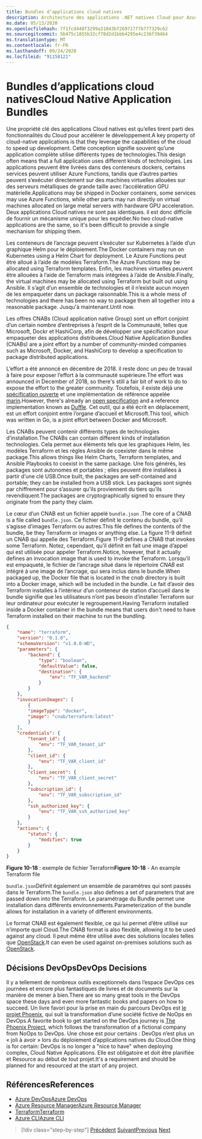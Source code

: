 ```yaml
---
title: Bundles d’applications cloud natives
description: Architecture des applications .NET natives Cloud pour Azure | Lots d’applications Cloud natives
ms.date: 05/13/2020
ms.openlocfilehash: 7f1fcd448f3299a31043bf269717f7b777329c62
ms.sourcegitcommit: 5b475c1855b32cf78d2d1bbb4295e4c236f39464
ms.translationtype: MT
ms.contentlocale: fr-FR
ms.lasthandoff: 09/24/2020
ms.locfileid: "91158121"
---
```

# <a name="cloud-native-application-bundles"></a><span data-ttu-id="91cac-103">Bundles d’applications cloud natives</span><span class="sxs-lookup"><span data-stu-id="91cac-103">Cloud Native Application Bundles</span></span>

<span data-ttu-id="91cac-104">Une propriété clé des applications Cloud natives est qu’elles tirent parti des fonctionnalités du Cloud pour accélérer le développement.</span><span class="sxs-lookup"><span data-stu-id="91cac-104">A key property of cloud-native applications is that they leverage the capabilities of the cloud to speed up development.</span></span> <span data-ttu-id="91cac-105">Cette conception signifie souvent qu’une application complète utilise différents types de technologies.</span><span class="sxs-lookup"><span data-stu-id="91cac-105">This design often means that a full application uses different kinds of technologies.</span></span> <span data-ttu-id="91cac-106">Les applications peuvent être livrées dans des conteneurs dockers, certains services peuvent utiliser Azure Functions, tandis que d’autres parties peuvent s’exécuter directement sur des machines virtuelles allouées sur des serveurs métalliques de grande taille avec l’accélération GPU matérielle.</span><span class="sxs-lookup"><span data-stu-id="91cac-106">Applications may be shipped in Docker containers, some services may use Azure Functions, while other parts may run directly on virtual machines allocated on large metal servers with hardware GPU acceleration.</span></span> <span data-ttu-id="91cac-107">Deux applications Cloud natives ne sont pas identiques. il est donc difficile de fournir un mécanisme unique pour les expédier.</span><span class="sxs-lookup"><span data-stu-id="91cac-107">No two cloud-native applications are the same, so it's been difficult to provide a single mechanism for shipping them.</span></span>

<span data-ttu-id="91cac-108">Les conteneurs de l’ancrage peuvent s’exécuter sur Kubernetes à l’aide d’un graphique Helm pour le déploiement.</span><span class="sxs-lookup"><span data-stu-id="91cac-108">The Docker containers may run on Kubernetes using a Helm Chart for deployment.</span></span> <span data-ttu-id="91cac-109">Le Azure Functions peut être alloué à l’aide de modèles Terraform.</span><span class="sxs-lookup"><span data-stu-id="91cac-109">The Azure Functions may be allocated using Terraform templates.</span></span> <span data-ttu-id="91cac-110">Enfin, les machines virtuelles peuvent être allouées à l’aide de Terraform mais intégrées à l’aide de Ansible.</span><span class="sxs-lookup"><span data-stu-id="91cac-110">Finally, the virtual machines may be allocated using Terraform but built out using Ansible.</span></span> <span data-ttu-id="91cac-111">Il s’agit d’un ensemble de technologies et il n’existe aucun moyen de les empaqueter dans un package raisonnable.</span><span class="sxs-lookup"><span data-stu-id="91cac-111">This is a whole mess of technologies and there has been no way to package them all together into a reasonable package.</span></span> <span data-ttu-id="91cac-112">Jusqu'à maintenant.</span><span class="sxs-lookup"><span data-stu-id="91cac-112">Until now.</span></span>

<span data-ttu-id="91cac-113">Les offres CNABs (Cloud application native Group) sont un effort conjoint d’un certain nombre d’entreprises à l’esprit de la Communauté, telles que Microsoft, Dockr et HashiCorp, afin de développer une spécification pour empaqueter des applications distribuées.</span><span class="sxs-lookup"><span data-stu-id="91cac-113">Cloud Native Application Bundles (CNABs) are a joint effort by a number of community-minded companies such as Microsoft, Docker, and HashiCorp to develop a specification to package distributed applications.</span></span>

<span data-ttu-id="91cac-114">L’effort a été annoncé en décembre de 2018. il reste donc un peu de travail à faire pour exposer l’effort à la communauté supérieure.</span><span class="sxs-lookup"><span data-stu-id="91cac-114">The effort was announced in December of 2018, so there's still a fair bit of work to do to expose the effort to the greater community.</span></span> <span data-ttu-id="91cac-115">Toutefois, il existe déjà une [spécification ouverte](https://github.com/deislabs/cnab-spec) et une implémentation de référence appelée [marin](https://duffle.sh/).</span><span class="sxs-lookup"><span data-stu-id="91cac-115">However, there's already an [open specification](https://github.com/deislabs/cnab-spec) and a reference implementation known as [Duffle](https://duffle.sh/).</span></span> <span data-ttu-id="91cac-116">Cet outil, qui a été écrit en déplacement, est un effort conjoint entre l’organe d’accueil et Microsoft.</span><span class="sxs-lookup"><span data-stu-id="91cac-116">This tool, which was written in Go, is a joint effort between Docker and Microsoft.</span></span>

<span data-ttu-id="91cac-117">Les CNABs peuvent contenir différents types de technologies d’installation.</span><span class="sxs-lookup"><span data-stu-id="91cac-117">The CNABs can contain different kinds of installation technologies.</span></span> <span data-ttu-id="91cac-118">Cela permet aux éléments tels que les graphiques Helm, les modèles Terraform et les règles Ansible de coexister dans le même package.</span><span class="sxs-lookup"><span data-stu-id="91cac-118">This allows things like Helm Charts, Terraform templates, and Ansible Playbooks to coexist in the same package.</span></span> <span data-ttu-id="91cac-119">Une fois générés, les packages sont autonomes et portables ; elles peuvent être installées à partir d’une clé USB.</span><span class="sxs-lookup"><span data-stu-id="91cac-119">Once built, the packages are self-contained and portable; they can be installed from a USB stick.</span></span>  <span data-ttu-id="91cac-120">Les packages sont signés par chiffrement pour s’assurer qu’ils proviennent du tiers qu’ils revendiquent.</span><span class="sxs-lookup"><span data-stu-id="91cac-120">The packages are cryptographically signed to ensure they originate from the party they claim.</span></span>

<span data-ttu-id="91cac-121">Le cœur d’un CNAB est un fichier appelé `bundle.json` .</span><span class="sxs-lookup"><span data-stu-id="91cac-121">The core of a CNAB is a file called `bundle.json`.</span></span> <span data-ttu-id="91cac-122">Ce fichier définit le contenu du bundle, qu’il s’agisse d’images Terraform ou autres.</span><span class="sxs-lookup"><span data-stu-id="91cac-122">This file defines the contents of the bundle, be they Terraform or images or anything else.</span></span> <span data-ttu-id="91cac-123">La figure 11-9 définit un CNAB qui appelle des Terraform.</span><span class="sxs-lookup"><span data-stu-id="91cac-123">Figure 11-9 defines a CNAB that invokes some Terraform.</span></span> <span data-ttu-id="91cac-124">Notez, cependant, qu’il définit en fait une image d’appel qui est utilisée pour appeler Terraform.</span><span class="sxs-lookup"><span data-stu-id="91cac-124">Notice, however, that it actually defines an invocation image that is used to invoke the Terraform.</span></span> <span data-ttu-id="91cac-125">Lorsqu’il est empaqueté, le fichier de l’ancrage situé dans le répertoire *CNAB* est intégré à une image de l’ancrage, qui sera inclus dans le bundle.</span><span class="sxs-lookup"><span data-stu-id="91cac-125">When packaged up, the Docker file that is located in the *cnab* directory is built into a Docker image, which will be included in the bundle.</span></span> <span data-ttu-id="91cac-126">Le fait d’avoir des Terraform installés à l’intérieur d’un conteneur de station d’accueil dans le bundle signifie que les utilisateurs n’ont pas besoin d’installer Terraform sur leur ordinateur pour exécuter le regroupement.</span><span class="sxs-lookup"><span data-stu-id="91cac-126">Having Terraform installed inside a Docker container in the bundle means that users don't need to have Terraform installed on their machine to run the bundling.</span></span>

```json
{
    "name": "terraform",
    "version": "0.1.0",
    "schemaVersion": "v1.0.0-WD",
    "parameters": {
        "backend": {
            "type": "boolean",
            "defaultValue": false,
            "destination": {
                "env": "TF_VAR_backend"
            }
        }
    },
    "invocationImages": [
        {
        "imageType": "docker",
        "image": "cnab/terraform:latest"
        }
    ],
    "credentials": {
        "tenant_id": {
            "env": "TF_VAR_tenant_id"
        },
        "client_id": {
            "env": "TF_VAR_client_id"
        },
        "client_secret": {
            "env": "TF_VAR_client_secret"
        },
        "subscription_id": {
            "env": "TF_VAR_subscription_id"
        },
        "ssh_authorized_key": {
            "env": "TF_VAR_ssh_authorized_key"
        }
    },
    "actions": {
        "status": {
            "modifies": true
        }
    }
}
```

<span data-ttu-id="91cac-127">**Figure 10-18** : exemple de fichier Terraform</span><span class="sxs-lookup"><span data-stu-id="91cac-127">**Figure 10-18** - An example Terraform file</span></span>

<span data-ttu-id="91cac-128">`bundle.json`Définit également un ensemble de paramètres qui sont passés dans le Terraform.</span><span class="sxs-lookup"><span data-stu-id="91cac-128">The `bundle.json` also defines a set of parameters that are passed down into the Terraform.</span></span> <span data-ttu-id="91cac-129">Le paramétrage du Bundle permet une installation dans différents environnements.</span><span class="sxs-lookup"><span data-stu-id="91cac-129">Parameterization of the bundle allows for installation in a variety of different environments.</span></span>

<span data-ttu-id="91cac-130">Le format CNAB est également flexible, ce qui lui permet d’être utilisé sur n’importe quel Cloud.</span><span class="sxs-lookup"><span data-stu-id="91cac-130">The CNAB format is also flexible, allowing it to be used against any cloud.</span></span> <span data-ttu-id="91cac-131">Il peut même être utilisé avec des solutions locales telles que [OpenStack](https://www.openstack.org/).</span><span class="sxs-lookup"><span data-stu-id="91cac-131">It can even be used against on-premises solutions such as [OpenStack](https://www.openstack.org/).</span></span>

## <a name="devops-decisions"></a><span data-ttu-id="91cac-132">Décisions DevOps</span><span class="sxs-lookup"><span data-stu-id="91cac-132">DevOps Decisions</span></span>

<span data-ttu-id="91cac-133">Il y a tellement de nombreux outils exceptionnels dans l’espace DevOps ces journées et encore plus fantastiques de livres et de documents sur la manière de mener à bien.</span><span class="sxs-lookup"><span data-stu-id="91cac-133">There are so many great tools in the DevOps space these days and even more fantastic books and papers on how to succeed.</span></span> <span data-ttu-id="91cac-134">Un livre favori pour la prise en main du parcours DevOps est [le projet Phoenix](https://www.oreilly.com/library/view/the-phoenix-project/9781457191350/), qui suit la transformation d’une société fictive de NoOps en DevOps.</span><span class="sxs-lookup"><span data-stu-id="91cac-134">A favorite book to get started on the DevOps journey is [The Phoenix Project](https://www.oreilly.com/library/view/the-phoenix-project/9781457191350/), which follows the transformation of a fictional company from NoOps to DevOps.</span></span> <span data-ttu-id="91cac-135">Une chose est pour certains : DevOps n’est plus un « joli à avoir » lors du déploiement d’applications natives du Cloud.</span><span class="sxs-lookup"><span data-stu-id="91cac-135">One thing is for certain: DevOps is no longer a "nice to have" when deploying complex, Cloud Native Applications.</span></span> <span data-ttu-id="91cac-136">Elle est obligatoire et doit être planifiée et Resource au début de tout projet.</span><span class="sxs-lookup"><span data-stu-id="91cac-136">It's a requirement and should be planned for and resourced at the start of any project.</span></span>

## <a name="references"></a><span data-ttu-id="91cac-137">Références</span><span class="sxs-lookup"><span data-stu-id="91cac-137">References</span></span>

- [<span data-ttu-id="91cac-138">Azure DevOps</span><span class="sxs-lookup"><span data-stu-id="91cac-138">Azure DevOps</span></span>](https://azure.microsoft.com/services/devops/)
- [<span data-ttu-id="91cac-139">Azure Resource Manager</span><span class="sxs-lookup"><span data-stu-id="91cac-139">Azure Resource Manager</span></span>](/azure/azure-resource-manager/management/overview)
- [<span data-ttu-id="91cac-140">Terraform</span><span class="sxs-lookup"><span data-stu-id="91cac-140">Terraform</span></span>](https://www.terraform.io/)
- [<span data-ttu-id="91cac-141">Azure CLI</span><span class="sxs-lookup"><span data-stu-id="91cac-141">Azure CLI</span></span>](/cli/azure/)

>[!div class="step-by-step"]
><span data-ttu-id="91cac-142">[Précédent](infrastructure-as-code.md) 
> [Suivant](summary.md)</span><span class="sxs-lookup"><span data-stu-id="91cac-142">[Previous](infrastructure-as-code.md)
[Next](summary.md)</span></span>
